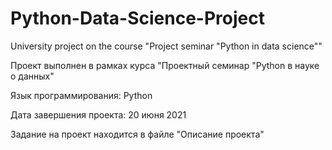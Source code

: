 # Python-Data-Science-Project
University project on the course "Project seminar "Python in data science""
<p> Проект выполнен в рамках курса "Проектный семинар "Python в науке о данных" </p> 
<p> Язык программирования: Python </p>
<p> Дата завершения проекта: 20 июня 2021 </p>
<p> Задание на проект находится в файле "Описание проекта" </p>
